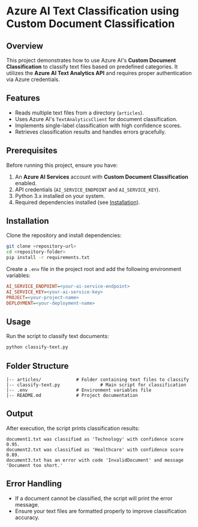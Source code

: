 # Azure AI Text Classification using Custom Document Classification 

## Overview

This project demonstrates how to use Azure AI's **Custom Document Classification** to classify text files based on predefined categories. It utilizes the **Azure AI Text Analytics API** and requires proper authentication via Azure credentials.

## Features

- Reads multiple text files from a directory (`articles`).
- Uses Azure AI's `TextAnalyticsClient` for document classification.
- Implements single-label classification with high confidence scores.
- Retrieves classification results and handles errors gracefully.

## Prerequisites

Before running this project, ensure you have:

1. An **Azure AI Services** account with **Custom Document Classification** enabled.
2. API credentials (`AI_SERVICE_ENDPOINT` and `AI_SERVICE_KEY`).
3. Python 3.x installed on your system.
4. Required dependencies installed (see [Installation](#installation)).

## Installation

Clone the repository and install dependencies:

```sh
git clone <repository-url>
cd <repository-folder>
pip install -r requirements.txt
```

Create a `.env` file in the project root and add the following environment variables:

```ini
AI_SERVICE_ENDPOINT=<your-ai-service-endpoint>
AI_SERVICE_KEY=<your-ai-service-key>
PROJECT=<your-project-name>
DEPLOYMENT=<your-deployment-name>
```

## Usage

Run the script to classify text documents:

```sh
python classify-text.py
```

## Folder Structure

```
|-- articles/             # Folder containing text files to classify
|-- classify-text.py               # Main script for classification
|-- .env                  # Environment variables file
|-- README.md             # Project documentation
```

## Output

After execution, the script prints classification results:

```
document1.txt was classified as 'Technology' with confidence score 0.95.
document2.txt was classified as 'Healthcare' with confidence score 0.89.
document3.txt has an error with code 'InvalidDocument' and message 'Document too short.'
```

## Error Handling

- If a document cannot be classified, the script will print the error message.
- Ensure your text files are formatted properly to improve classification accuracy.
